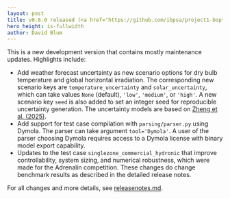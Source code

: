 ```yaml
---
layout: post
title: v0.8.0 released (<a href="https://github.com/ibpsa/project1-boptest/releases/tag/v0.8.0/">highlights and release notes</a>)
hero_height: is-fullwidth
author: David Blum
---
```


This is a new development version that contains mostly maintenance updates. Highlights include:

- Add weather forecast uncertainty as new scenario options for dry bulb temperature and global horizontal irradiation. The corresponding new scenario keys are ``temperature_uncertainty`` and ``solar_uncertainty``, which can take values ``None`` (default), ``'low'``, ``'medium'``, or ``'high'``. A new scenario key ``seed`` is also added to set an integer seed for reproducible uncertainty generation. The uncertainty models are based on [Zheng et al. (2025)](https://doi.org/10.1080/19401493.2025.2453537).
- Add support for test case compilation with ``parsing/parser.py`` using Dymola. The parser can take argument ``tool='Dymola'``. A user of the parser choosing Dymola requires access to a Dymola license with binary model export capability.
- Updates to the test case ``singlezone_commercial_hydronic`` that improve controllability, system sizing, and numerical robustness, which were made for the Adrenalin competition.  These changes do change benchmark results as described in the detailed release notes.

For all changes and more details, see [releasenotes.md](https://github.com/ibpsa/project1-boptest/blob/v0.8.0/releasenotes.md).

